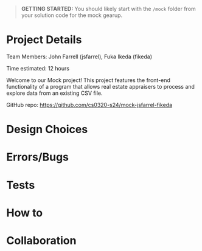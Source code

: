 > **GETTING STARTED:** You should likely start with the `/mock` folder from your solution code for the mock gearup.

# Project Details

Team Members: John Farrell (jsfarrel), Fuka Ikeda (fikeda)

Time estimated: 12 hours

Welcome to our Mock project! This project features the front-end functionality of a program that allows real estate appraisers to process and explore data from an existing CSV file.

GitHub repo: https://github.com/cs0320-s24/mock-jsfarrel-fikeda

# Design Choices

# Errors/Bugs

# Tests

# How to

# Collaboration
